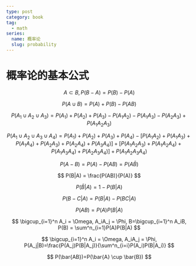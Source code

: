 ```yaml
---
type: post
category: book
tag:
  - math
series:
  name: 概率论
  slug: probability
---
```


# 概率论的基本公式

$$
A \subset B,P(B-A)=P(B)-P(A)
$$

$$
P(A \cup B) = P(A) + P(B) -P(AB)
$$

$$
P(A_1 \cup A_2 \cup A_3) =
P(A_1) + P(A_2) + P(A_3) -
P(A_1A_2) - P(A_1A_3) - P(A_2A_3) +
P(A_1A_2A_3)
$$

$$
P(A_1 \cup A_2 \cup A_3 \cup A_4) =
P(A_1) + P(A_2) + P(A_3) + P(A_4) -
[
    P(A_1A_2) + P(A_1A_3) + P(A_1A_4) +
    P(A_2A_3) + P(A_2A_4) + P(A_3A_4)
] +
[
    P(A_1A_2A_3) + P(A_1A_2A_4) +
    P(A_1A_3A_4) + P(A_2A_3A_4)
] +
P(A_1A_2A_3A_4)
$$

$$
P(A-B) = P(A) - P(AB) = P(A\bar{B})
$$

$$
P(B|A) = \frac{P(AB)}{P(A)}
$$

$$
P(\bar{B}|A) = 1 - P(B|A)
$$

$$
P(B-C|A) = P(B|A)-P(BC|A)
$$

$$
P(AB)=P(A)P(B|A)
$$

$$
\bigcup_{i=1}^n A_i = \Omega, A_iA_j = \Phi, B=\bigcup_{i=1}^n A_iB, P(B) = \sum^n_{i=1}P(A)P(B|A)
$$

$$
\bigcup_{i=1}^n A_i = \Omega, A_iA_j = \Phi,
P(A_j|B)=\frac{P(A_j)P(B|A_j)}{\sum^n_{i=i}P(A_i)P(B|A_i)}
$$

$$
P(\bar{AB})=P(\bar{A} \cup \bar{B})
$$
